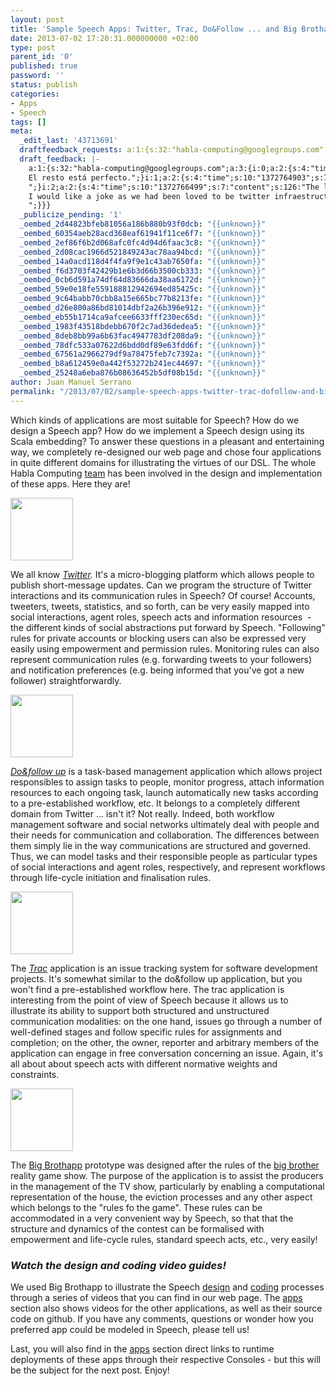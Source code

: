 ```yaml
---
layout: post
title: 'Sample Speech Apps: Twitter, Trac, Do&Follow ... and Big Brothapp!'
date: 2013-07-02 17:20:31.000000000 +02:00
type: post
parent_id: '0'
published: true
password: ''
status: publish
categories:
- Apps
- Speech
tags: []
meta:
  _edit_last: '43713691'
  draftfeedback_requests: a:1:{s:32:"habla-computing@googlegroups.com";a:3:{s:3:"key";s:13:"51d2b729d06da";s:4:"time";s:10:"1372763945";s:7:"user_id";s:8:"43713691";}}
  draft_feedback: |-
    a:1:{s:32:"habla-computing@googlegroups.com";a:3:{i:0;a:2:{s:4:"time";s:10:"1372764547";s:7:"content";s:68:" JSantos: ¿Es DO&FOLLOW UP? ¿O DO&FOLLOW?
    El resto está perfecto.";}i:1;a:2:{s:4:"time";s:10:"1372764903";s:7:"content";s:50:"* Do and follow: typo: to asssign tasks to people
    ";}i:2;a:2:{s:4:"time";s:10:"1372766499";s:7:"content";s:126:"The last sentence in trac description has two "about".
    I would like a joke as we had been loved to be twitter infraestructure
    ";}}}
  _publicize_pending: '1'
  _oembed_2d44823bfeb81056a186b880b93f0dcb: "{{unknown}}"
  _oembed_60354aeb28acd368eaf61941f11ce6f7: "{{unknown}}"
  _oembed_2ef86f6b2d068afc0fc4d94d6faac3c8: "{{unknown}}"
  _oembed_2d08cac1966d521849243ac78aa94bcd: "{{unknown}}"
  _oembed_14a0acd118d4f4fa9f9e1c43ab7650fa: "{{unknown}}"
  _oembed_f6d3703f42429b1e6b3d66b3500cb333: "{{unknown}}"
  _oembed_0cb6d591a74df64d83666da38aa6172d: "{{unknown}}"
  _oembed_59e0e18fe559188812942694ed85425c: "{{unknown}}"
  _oembed_9c64babb70cbb8a15e665bc77b8213fe: "{{unknown}}"
  _oembed_d26e800a86bd81014dbf2a26b396e912: "{{unknown}}"
  _oembed_eb55b1714ca9afcee6633fff230ec65d: "{{unknown}}"
  _oembed_1983f43518bdebb670f2c7ad36dedea5: "{{unknown}}"
  _oembed_8deb8bb99a6b63fac4947783df208da9: "{{unknown}}"
  _oembed_78dfc533a07622d6bdd0df89e63fdd6f: "{{unknown}}"
  _oembed_67561a2966279df9a78475feb7c7392a: "{{unknown}}"
  _oembed_b8a612459e0a442f53272b241ec44697: "{{unknown}}"
  _oembed_25248a6eba876b08636452b5df08b15d: "{{unknown}}"
author: Juan Manuel Serrano
permalink: "/2013/07/02/sample-speech-apps-twitter-trac-dofollow-and-big-brothapp/"
---
```

Which kinds of applications are most suitable for Speech? How do we design a Speech app? How do we implement a Speech design using its Scala embedding? To answer these questions in a pleasant and entertaining way, we completely re-designed our web page and chose four applications in quite different domains for illustrating the virtues of our DSL. The whole Habla Computing <a href="http://speechlang.org/company/en/main.html?section=people&part=staff">team</a> has been involved in the design and implementation of these apps. Here they are!

<img alt="" src="{{ site.baseurl }}/assets/2013/07/twitter.png" width="100" height="100" />

We all know *<a href="http://twitter.com" target="_blank">Twitter</a>.* It's a micro-blogging platform which allows people to publish short-message updates. Can we program the structure of Twitter interactions and its communication rules in Speech? Of course! Accounts, tweeters, tweets, statistics, and so forth, can be very easily mapped into social interactions, agent roles, speech acts and information resources  - the different kinds of social abstractions put forward by Speech. "Following" rules for private accounts or blocking users can also be expressed very easily using empowerment and permission rules. Monitoring rules can also represent communication rules (e.g. forwarding tweets to your followers) and notification preferences (e.g. being informed that you've got a new follower) straightforwardly.

<img alt="" src="{{ site.baseurl }}/assets/2013/07/dofollow.png" width="100" height="100" />

<a href="https://github.com/hablapps/app-dofollow">*Do&follow up*</a> is a task-based management application which allows project responsibles to assign tasks to people, monitor progress, attach information resources to each ongoing task, launch automatically new tasks according to a pre-established workflow, etc. It belongs to a completely different domain from Twitter ... isn't it? Not really. Indeed, both workflow management software and social networks ultimately deal with people and their needs for communication and collaboration. The differences between them simply lie in the way communications are structured and governed. Thus, we can model tasks and their responsible people as particular types of social interactions and agent roles, respectively, and represent workflows through life-cycle initiation and finalisation rules.

<img alt="" src="{{ site.baseurl }}/assets/2013/07/trac.png" width="100" height="100" />

The <a href="http://trac.edgewall.org/" target="_blank">*Trac*</a> application is an issue tracking system for software development projects. It's somewhat similar to the do&follow up application, but you won't find a pre-established workflow here. The trac application is interesting from the point of view of Speech because it allows us to illustrate its ability to support both structured and unstructured communication modalities: on the one hand, issues go through a number of well-defined stages and follow specific rules for assignments and completion; on the other, the owner, reporter and arbitrary members of the application can engage in free conversation concerning an issue. Again, it's all about about speech acts with different normative weights and constraints.

<img alt="" src="{{ site.baseurl }}/assets/2013/07/bigBrothapp100x100.png" width="100" height="100" />

The <a href="https://github.com/hablapps/app-bigbrothapp">Big Brothapp</a> prototype was designed after the rules of the <a href="https://en.wikipedia.org/wiki/Big_Brother_%28TV_series%29" target="_blank">big brother</a> reality game show. The purpose of the application is to assist the producers in the management of the TV show, particularly by enabling a computational representation of the house, the eviction processes and any other aspect which belongs to the "rules fo the game". These rules can be accommodated in a very convenient way by Speech, so that that the structure and dynamics of the contest can be formalised with empowerment and life-cycle rules, standard speech acts, etc., very easily!

### *Watch the design and coding video guides!*
We used Big Brothapp to illustrate the Speech <a href="http://speechlang.org/documentation.php?s=Design">design</a> and <a href="http://speechlang.org/documentation.php?s=Coding">coding</a> processes through a series of videos that you can find in our web page. The <a href="http://speechlang.org/apps.php">apps</a> section also shows videos for the other applications, as well as their source code on github. If you have any comments, questions or wonder how you preferred app could be modeled in Speech, please tell us!

Last, you will also find in the <a href="http://speechlang.org/apps.php">apps</a> section direct links to runtime deployments of these apps through their respective Consoles - but this will be the subject for the next post. Enjoy!

